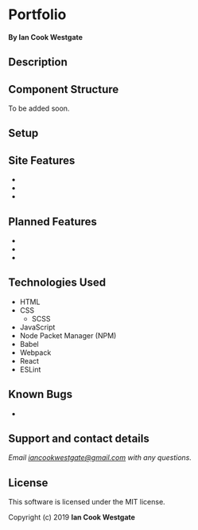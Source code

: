 # Portfolio

#### By **Ian Cook Westgate**

## Description

## Component Structure

To be added soon.

## Setup

## Site Features

*
*
*

## Planned Features

*
*
*

## Technologies Used

* HTML
* CSS
  * SCSS
* JavaScript
* Node Packet Manager (NPM)
* Babel
* Webpack
* React
* ESLint

## Known Bugs

* 

## Support and contact details

_Email iancookwestgate@gmail.com with any questions._

## License

This software is licensed under the MIT license.

Copyright (c) 2019 **Ian Cook Westgate**
